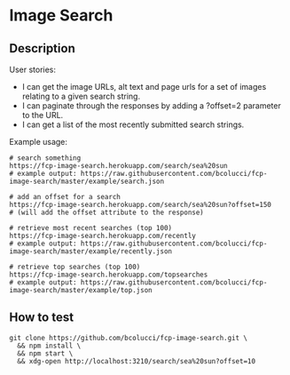
# Image Search

## Description

User stories:
- I can get the image URLs, alt text and page urls for a set of images relating to a given search string.
- I can paginate through the responses by adding a ?offset=2 parameter to the URL.
- I can get a list of the most recently submitted search strings.

Example usage:

    # search something
    https://fcp-image-search.herokuapp.com/search/sea%20sun
    # example output: https://raw.githubusercontent.com/bcolucci/fcp-image-search/master/example/search.json

    # add an offset for a search
    https://fcp-image-search.herokuapp.com/search/sea%20sun?offset=150
    # (will add the offset attribute to the response)

    # retrieve most recent searches (top 100)
    https://fcp-image-search.herokuapp.com/recently
    # example output: https://raw.githubusercontent.com/bcolucci/fcp-image-search/master/example/recently.json

    # retrieve top searches (top 100)
    https://fcp-image-search.herokuapp.com/topsearches
    # example output: https://raw.githubusercontent.com/bcolucci/fcp-image-search/master/example/top.json


## How to test

    git clone https://github.com/bcolucci/fcp-image-search.git \
      && npm install \
      && npm start \
      && xdg-open http://localhost:3210/search/sea%20sun?offset=10
